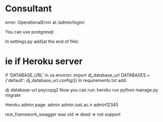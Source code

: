 # Consultant


error: 
    OperationalError at /admin/login/


You can use postgresql:

In settings.py add(at the end of file):

# ie if Heroku server
if 'DATABASE_URL' in os.environ:
    import dj_database_url
    DATABASES = {'default': dj_database_url.config()}
In requirements.txt add:

dj-database-url 
psycopg2
Now you can run: heroku run python manage.py migrate




Heroku admin page:
admin
admin.iust.ac.ir
admin12345

rest_framework_swagger was old => dead => not support